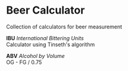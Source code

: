 # Beer Calculator

Collection of calculators for beer measurement

**IBU** _International Bittering Units_   
Calculator using Tinseth's algorithm

**ABV** _Alcohol by Volume_  
OG - FG / 0.75
